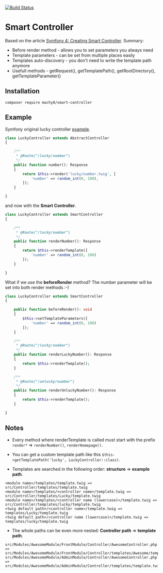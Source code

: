 [![Build Status](https://travis-ci.org/Machy8/smart-controller.svg?branch=master)](https://travis-ci.org/Machy8/smart-controller)

# Smart Controller
Based on the article [Symfony 4: Creating Smart Controller](https://machy8.com/blog/symfony-4-creating-smart-controller). Summary:
- Before render method - allows you to set parameters you always need
- Template parameters - can be set from multiple places easily
- Templates auto-discovery - you don't need to write the template path anymore
- Usefull methods - getRequest(), getTemplatePath(), getRootDirectory(), getTemplateParameter()

## Installation
```
composer require machy8/smart-controller
```

## Example
Symfony original lucky controller [example](https://symfony.com/doc/current/page_creation.html#creating-a-page-route-and-controller).

```php
class LuckyController extends AbstractController
{

	/**
	 * @Route("/lucky/number")
	 */
	public function number(): Response
	{
		return $this->render('lucky/number.twig', [
			'number' => random_int(0, 100),
		]);
	}

}
```

and now with the **Smart Controller**.

```php
class LuckyController extends SmartController
{

	/**
	 * @Route("/lucky/number")
	 */
	public function renderNumber(): Response
	{
		return $this->renderTemplate([
			'number' => random_int(0, 100)
		]);
	}

}
```

What if we use the **beforeRender** method? The number parameter will be set into both render methods :-)

```php
class LuckyController extends SmartController
{

    public function beforeRender(): void
    {
        $this->setTemplateParameters([
            'number' => random_int(0, 100)
        ]);
    }

    /**
     * @Route("/lucky/number")
     */
    public function renderLuckyNumber(): Response
    {
        return $this->renderTemplate();
    }

    /**
     * @Route("/unlucky/number")
     */
    public function renderUnluckyNumber(): Response
    {
        return $this->renderTemplate();
    }

}
```

## Notes
- Every method where renderTemplate is called must start with the prefix `render*` => `renderNumber()`, `renderHomepage()`.
- You can get a custom template path like this `$this->getTemplatePath('lucky', LuckyController::class)`.

- Templates are searched in the following order: **structure** => **example path**.
```
<module name>/templates/template.twig => src/Controller/templates/template.twig
<module name>/templates/<controller name>/template.twig => src/Controller/templates/Lucky/template.twig
<module name>/templates/<controller name (lowercase)>/template.twig => src/Controller/templates/lucky/template.twig
<twig default path>/<controller name>/template.twig => templates/Lucky/template.twig
<twig default path>/<controller name (lowercase)>/template.twig => templates/lucky/template.twig
```
- The whole paths can be even more nested: **Controller path** => **template path**.
```
src/Modules/AwesomeModule/FrontModule/Controller/AwesomeController.php => src/Modules/AwesomeModule/FrontModule/Controller/templates/Awesome/template.twig
src/Modules/AwesomeModule/AdminModule/Controller/AwesomeController.php => src/Modules/AwesomeModule/AdminModule/Controller/templates/template.twig
```
